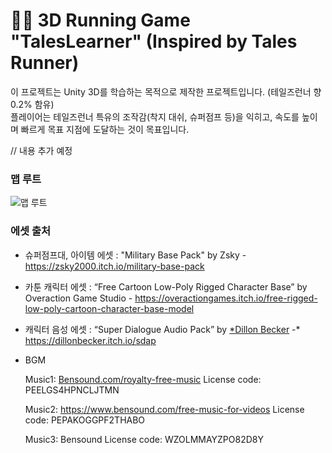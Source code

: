 # 🏃‍♂️ 3D Running Game "TalesLearner" (Inspired by Tales Runner)
이 프로젝트는 Unity 3D를 학습하는 목적으로 제작한 프로젝트입니다. (테일즈런너 향 0.2% 함유)  
플레이어는 테일즈런너 특유의 조작감(착지 대쉬, 슈퍼점프 등)을 익히고, 속도를 높이며 빠르게 목표 지점에 도달하는 것이 목표입니다.

// 내용 추가 예정

### 맵 루트
![맵 루트](https://github.com/user-attachments/assets/65bde545-eb01-418a-9ddc-102322debeb3)


### 에셋 출처
- 슈퍼점프대, 아이템 에셋 : "Military Base Pack" by Zsky - https://zsky2000.itch.io/military-base-pack
- 카툰 캐릭터 에셋 : “Free Cartoon Low-Poly Rigged Character Base” by Overaction Game Studio - https://overactiongames.itch.io/free-rigged-low-poly-cartoon-character-base-model
- 캐릭터 음성 에셋 : “Super Dialogue Audio Pack” by [*Dillon Becker](https://dillonbecker.com/) -* https://dillonbecker.itch.io/sdap
- BGM
    
    Music1: [Bensound.com/royalty-free-music](http://bensound.com/royalty-free-music)
    License code: PEELGS4HPNCLJTMN
    
    Music2: https://www.bensound.com/free-music-for-videos
    License code: PEPAKOGGPF2THABO
    
    Music3: Bensound
    License code: WZOLMMAYZPO82D8Y
